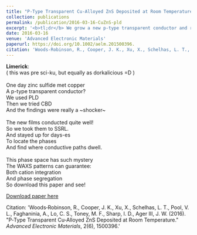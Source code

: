 ```yaml
---
title: "P‐Type Transparent Cu‐Alloyed ZnS Deposited at Room Temperature"
collection: publications
permalink: /publication/2016-03-16-CuZnS-pld
excerpt: '<b>tl;dr</b> We grow a new p-type transparent conductor and report its structural, optical, and electronic properties.'
date: 2016-03-16
venue: 'Advanced Electronic Materials'
paperurl: https://doi.org/10.1002/aelm.201500396.
citation: 'Woods‐Robinson, R., Cooper, J. K., Xu, X., Schelhas, L. T., Pool, V. L., Faghaninia, A., Lo, C. S., Toney, M. F., Sharp, I. D., Ager III, J. W. (2016). &quot;P‐Type Transparent Cu‐Alloyed ZnS Deposited at Room Temperature.&quot; <i>Advanced Electronic Materials</i>, 2(6), 1500396.'
---
```


<b>Limerick</b>:
<br>( this was pre sci-ku, but equally as dorkalicious =D )
<br>
<br>One day zinc sulfide met copper
<br>A p-type transparent conductor?
<br>We used PLD
<br>Then we tried CBD
<br>And the findings were really a ~shocker~
<br>
<br>The new films conducted quite well!
<br>So we took them to SSRL.
<br>And stayed up for days-es
<br>To locate the phases
<br>And find where conductive paths dwell.
<br>
<br>This phase space has such mystery
<br>The WAXS patterns can guarantee:
<br>Both cation integration
<br>And phase segregation
<br>So download this paper and see!


[Download paper here](https://github.com/rwoodsrobinson/rwoodsrobinson.github.io/blob/master/files/Woods-Robinson_2016_CuZnS_PLD.pdf)

Citation: 'Woods‐Robinson, R., Cooper, J. K., Xu, X., Schelhas, L. T., Pool, V. L., Faghaninia, A., Lo, C. S., Toney, M. F., Sharp, I. D., Ager III, J. W. (2016). &quot;P‐Type Transparent Cu‐Alloyed ZnS Deposited at Room Temperature.&quot; <i>Advanced Electronic Materials</i>, 2(6), 1500396.'
